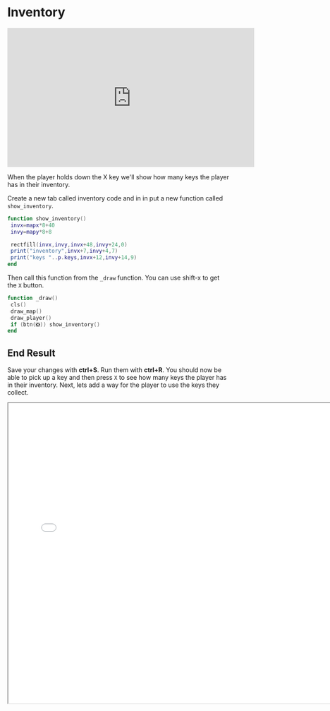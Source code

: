 # Inventory

<iframe width="560" height="315" src="https://www.youtube.com/embed/ZF8exnHMQRw" title="YouTube video player" frameborder="0" allow="accelerometer; autoplay; clipboard-write; encrypted-media; gyroscope; picture-in-picture" allowfullscreen></iframe>

When the player holds down the X key we'll show how many keys the player has in their inventory.

Create a new tab called inventory code and in in put a new function called `show_inventory`.

```lua
function show_inventory()
 invx=mapx*8+40
 invy=mapy*8+8

 rectfill(invx,invy,invx+48,invy+24,0)
 print("inventory",invx+7,invy+4,7)
 print("keys "..p.keys,invx+12,invy+14,9)
end
```

Then call this function from the `_draw` function.
You can use shift-x to get the `X` button.

```lua
function _draw()
 cls()
 draw_map()
 draw_player()
 if (btn(❎)) show_inventory()
end
```

## End Result

Save your changes with **ctrl+S**. Run them with **ctrl+R**. You should now be able
to pick up a key and then press `X` to see how many keys the player has in their
inventory. Next, lets add a way for the player to use the keys they collect.

<iframe width="750px" height="680px" src="./adventuregame_step_06.html"></iframe>

